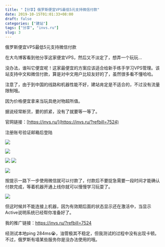 ```yaml
---
title: "【分享】俄罗斯便宜VPS最低5元支持微信付款"
date: 2019-10-15T01:01:33+08:00
draft: false
categories: ["建站"]
tags: ["分享", "invs.ru"]
slug: 3
---
```


俄罗斯便宜VPS最低5元支持微信付款

在大鸟博客看到他分享这家便宜VPS，然后又不淡定了，想弄一个玩玩...

没办法，谁叫它便宜呢！这家最便宜的方案应该适合给新手练手学习VPS管理。该站支持中文和微信付款，算是对中文用户比较友好的了，虽然很多看不懂哈哈。

注意了，由于到中国的线路和机器性能不好，建站肯定是不适合的，不过没有流量限制哦。

因为价格便宜拿来当玩具绝对物超所值。

据说经常断货，要的抓紧，没有了就要等一等了。

官网链接：[https://invs.ru/](https://invs.ru/?refbill=7524)

注册账号验证邮箱后登陆

![](https://img.1078503.org/imgs/2019/10/eb8c69421967d707.jpg)

![](https://img.1078503.org/imgs/2019/10/711a6c3e92cc9e63.jpg)

![](https://img.1078503.org/imgs/2019/10/2c31bc04cc826002.jpg)
![](https://img.1078503.org/imgs/2019/10/138caab87868df54.jpg)

![](https://img.1078503.org/imgs/2019/10/b53cbefa00e1b990.jpg)

按提示一路下一步使用微信就可以付款了，付款后不要捉急需要一段时间才能确认付款完成，等着机器开通上线你就可以慢慢学习玩耍了。

![](https://img.1078503.org/imgs/2019/10/1ad0e7a7257aaa94.jpg)

但这时候并不能连接上机器，因为有效期后面的状态显示还在激活中，当显示Active说明系统已经帮你准备好了。

我的推广链接：https://invs.ru/?refbill=7524

经测试本地ping 284ms😭，油管极其不稳定，但我测试的过程中没有出现卡顿。不过，俄罗斯有墙某些服务你是没办法使用的哦。


